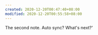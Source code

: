 ```yaml
---
created: 2020-12-20T00:47:40+08:00
modified: 2020-12-20T00:55:58+08:00
---
```


The second note.  Auto sync? What's next?'